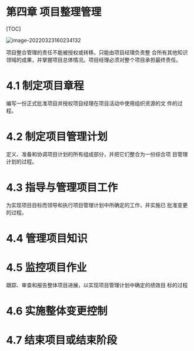 # 第四章 项目整理管理

[TOC]

![image-20220323160234132](/Users/shihujiang/Documents/shihu.jiang/002考试/pmp/PMBOK/part1项目管理知识体系指南/img/image-20220323160234132.png)

项目整合管理的责任不能被授权或转移。只能由项目经理负责整 合所有其他知识领域的成果，并掌握项目总体情况。项目经理必须对整个项目承担最终责任。



# 4.1 制定项目章程

编写一份正式批准项目并授权项目经理在项目活动中使用组织资源的文 件的过程。



# 4.2 制定项目管理计划

定义、准备和协调项目计划的所有组成部分，并把它们整合为一份综合项 目管理计划的过程。

# 4.3 指导与管理项目工作

为实现项目目标而领导和执行项目管理计划中所确定的工作，并实施已 批准变更的过程。

# 4.4 管理项目知识

# 4.5 监控项目作业

跟踪、审查和报告整体项目进展，以实现项目管理计划中确定的绩效目 标的过程

# 4.6 实施整体变更控制

# 4.7 结束项目或结束阶段
